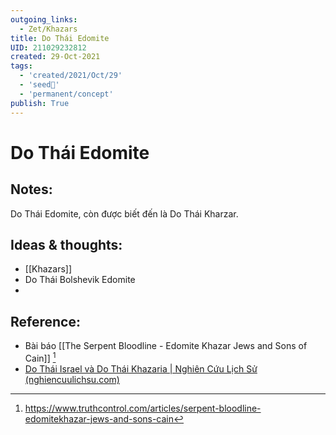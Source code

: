 ```yaml
---
outgoing_links:
  - Zet/Khazars
title: Do Thái Edomite
UID: 211029232812
created: 29-Oct-2021
tags:
  - 'created/2021/Oct/29'
  - 'seed🥜'
  - 'permanent/concept'
publish: True
---
```

# Do Thái Edomite

## Notes:
Do Thái Edomite, còn được biết đến là Do Thái Kharzar.

## Ideas & thoughts:
- [[Khazars]]
- Do Thái Bolshevik Edomite
- 
## Reference:
- Bài báo [[The Serpent Bloodline - Edomite Khazar Jews and Sons of Cain]] [^1]
- [Do Thái Israel và Do Thái Khazaria | Nghiên Cứu Lịch Sử (nghiencuulichsu.com)](https://nghiencuulichsu.com/2013/11/01/do-thai-israel-va-do-thai-khazaria/)

[^1]: https://www.truthcontrol.com/articles/serpent-bloodline-edomitekhazar-jews-and-sons-cain


